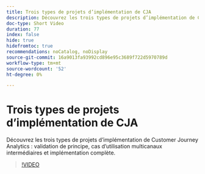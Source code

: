 ```yaml
---
title: Trois types de projets d’implémentation de CJA
description: Découvrez les trois types de projets d’implémentation de Customer Journey Analytics, la preuve de concept, les cas d’utilisation multicanaux intermédiaires et l’implémentation complète.
doc-type: Short Video
duration: 77
index: false
hide: true
hidefromtoc: true
recommendations: noCatalog, noDisplay
source-git-commit: 16a9013fa93992cd896e95c3689f722d5970789d
workflow-type: tm+mt
source-wordcount: '52'
ht-degree: 0%

---
```



# Trois types de projets d’implémentation de CJA

Découvrez les trois types de projets d’implémentation de Customer Journey Analytics : validation de principe, cas d’utilisation multicanaux intermédiaires et implémentation complète.

<!-- 62_S113_3442460_77_three-types-of-cja-implementation-projects -->
>[!VIDEO](https://video.tv.adobe.com/v/3458341/?learn=on&enablevpops=true)
